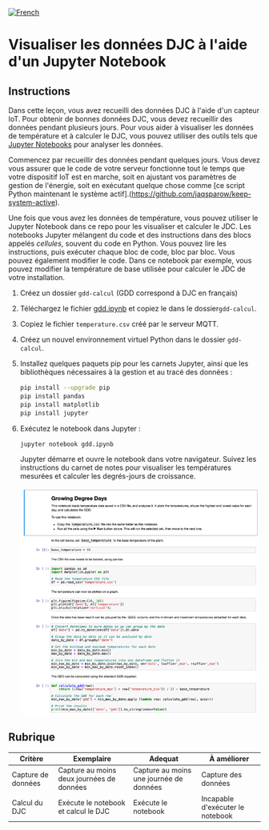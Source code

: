 [![French](https://img.shields.io/badge/-French-purple)](assignment.fr.md)
# Visualiser les données DJC à l'aide d'un Jupyter Notebook

## Instructions

Dans cette leçon, vous avez recueilli des données DJC à l'aide d'un capteur IoT. Pour obtenir de bonnes données DJC, vous devez recueillir des données pendant plusieurs jours. Pour vous aider à visualiser les données de température et à calculer le DJC, vous pouvez utiliser des outils tels que [Jupyter Notebooks](https://jupyter.org) pour analyser les données.

Commencez par recueillir des données pendant quelques jours. Vous devez vous assurer que le code de votre serveur fonctionne tout le temps que votre dispositif IoT est en marche, soit en ajustant vos paramètres de gestion de l'énergie, soit en exécutant quelque chose comme [ce script Python maintenant le système actif].(https://github.com/jaqsparow/keep-system-active).

Une fois que vous avez les données de température, vous pouvez utiliser le Jupyter Notebook dans ce repo pour les visualiser et calculer le JDC. Les notebooks Jupyter mélangent du code et des instructions dans des blocs appelés *cellules*, souvent du code en Python. Vous pouvez lire les instructions, puis exécuter chaque bloc de code, bloc par bloc. Vous pouvez également modifier le code. Dans ce notebook par exemple, vous pouvez modifier la température de base utilisée pour calculer le JDC de votre installation.

1. Créez un dossier `gdd-calcul` (GDD correspond à DJC en français)

1. Téléchargez le fichier [gdd.ipynb](../code-notebook/gdd.ipynb) et copiez le dans le dossier`gdd-calcul`.

1. Copiez le fichier `temperature.csv` créé par le serveur MQTT.

1. Créez un nouvel environnement virtuel Python dans le dossier `gdd-calcul`.

1. Installez quelques paquets pip pour les carnets Jupyter, ainsi que les bibliothèques nécessaires à la gestion et au tracé des données :

    ```sh
    pip install --upgrade pip
    pip install pandas
    pip install matplotlib
    pip install jupyter
    ```

1. Exécutez le notebook dans Jupyter :

    ```sh
    jupyter notebook gdd.ipynb
    ```

    Jupyter démarre et ouvre le notebook dans votre navigateur. Suivez les instructions du carnet de notes pour visualiser les températures mesurées et calculer les degrés-jours de croissance.

    ![Le jupyter notebook](../../../../images/gdd-jupyter-notebook.png)

## Rubrique

| Critère | Exemplaire | Adequat | À améliorer |
| -------- | --------- | -------- | ----------------- |
| Capture de données | Capture au moins deux journées de données | Capture au moins une journée de données | Capture des données |
| Calcul du DJC | Exécute le notebook et calcul le DJC | Exécute le notebook | Incapable d'exécuter le notebook |
